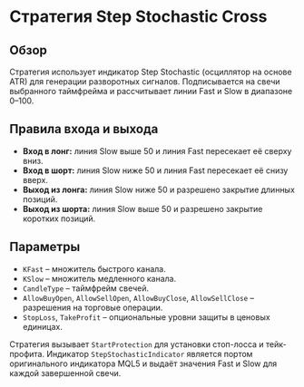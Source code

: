 # Стратегия Step Stochastic Cross

## Обзор
Стратегия использует индикатор Step Stochastic (осциллятор на основе ATR) для генерации разворотных сигналов. Подписывается на свечи выбранного таймфрейма и рассчитывает линии Fast и Slow в диапазоне 0–100.

## Правила входа и выхода
- **Вход в лонг:** линия Slow выше 50 и линия Fast пересекает её сверху вниз.
- **Вход в шорт:** линия Slow ниже 50 и линия Fast пересекает её снизу вверх.
- **Выход из лонга:** линия Slow ниже 50 и разрешено закрытие длинных позиций.
- **Выход из шорта:** линия Slow выше 50 и разрешено закрытие коротких позиций.

## Параметры
- `KFast` – множитель быстрого канала.
- `KSlow` – множитель медленного канала.
- `CandleType` – таймфрейм свечей.
- `AllowBuyOpen`, `AllowSellOpen`, `AllowBuyClose`, `AllowSellClose` – разрешения на торговые операции.
- `StopLoss`, `TakeProfit` – опциональные уровни защиты в ценовых единицах.

Стратегия вызывает `StartProtection` для установки стоп-лосса и тейк-профита. Индикатор `StepStochasticIndicator` является портом оригинального индикатора MQL5 и выдаёт значения Fast и Slow для каждой завершенной свечи.
